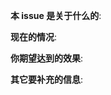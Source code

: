 <!-- Issue template; please answer the questions. -->

**本 issue 是关于什么的**:

**现在的情况**:

**你期望达到的效果**:

**其它要补充的信息**:
